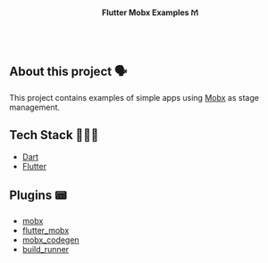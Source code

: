 <!-- header section -->
<p align="center">
  <span><b>Flutter Mobx Examples 𐅕</b></span><br/>
</p>
<!-- header section END -->

<br/>

<!-- show case/gif section -->

<!-- show case/gif section END -->

<br/>

<!-- about app and course section -->

## About this project 🗣

This project contains examples of simple apps using [Mobx](https://mobx.netlify.app/) as stage management.

## Tech Stack 👩🏾‍💻

- [Dart](https://dart.dev/)
- [Flutter](https://flutter.dev/)

## Plugins 📟

- [mobx](https://pub.dev/packages/mobx)
- [flutter_mobx](https://pub.dev/packages/flutter_mobx)
- [mobx_codegen](https://pub.dev/packages/mobx_codegen)
- [build_runner](https://pub.dev/packages/build_runner)

<!-- about app and course section END -->
